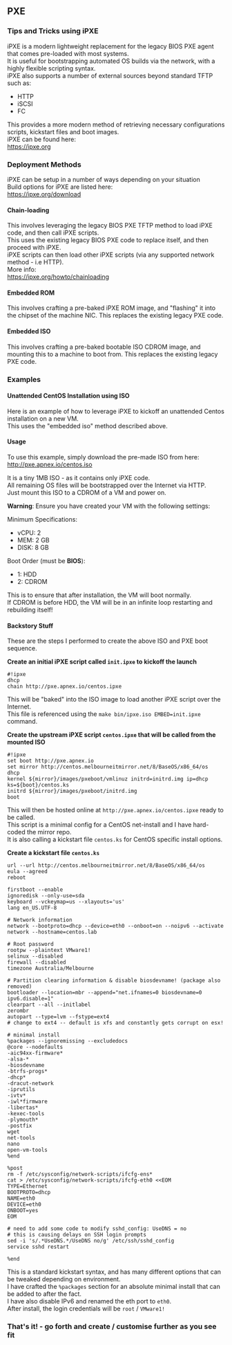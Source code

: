 ## PXE
### Tips and Tricks using iPXE
iPXE is a modern lightweight replacement for the legacy BIOS PXE agent that comes pre-loaded with most systems.  
It is useful for bootstrapping automated OS builds via the network, with a highly flexible scripting syntax.  
iPXE also supports a number of external sources beyond standard TFTP such as:  
- HTTP
- iSCSI
- FC

This provides a more modern method of retrieving necessary configurations scripts, kickstart files and boot images.  
iPXE can be found here:  
https://ipxe.org

### Deployment Methods
iPXE can be setup in a number of ways depending on your situation  
Build options for iPXE are listed here:  
https://ipxe.org/download

#### Chain-loading
This involves leveraging the legacy BIOS PXE TFTP method to load iPXE code, and then call iPXE scripts.  
This uses the existing legacy BIOS PXE code to replace itself, and then proceed with iPXE.  
iPXE scripts can then load other iPXE scripts (via any supported network method - i.e HTTP).  
More info:  
https://ipxe.org/howto/chainloading

#### Embedded ROM
This involves crafting a pre-baked iPXE ROM image, and "flashing" it into the chipset of the machine NIC.
This replaces the existing legacy PXE code.

#### Embedded ISO
This involves crafting a pre-baked bootable ISO CDROM image, and mounting this to a machine to boot from.
This replaces the existing legacy PXE code.

### Examples
#### Unattended CentOS Installation using ISO
Here is an example of how to leverage iPXE to kickoff an unattended Centos installation on a new VM.  
This uses the "embedded iso" method described above.

#### Usage
To use this example, simply download the pre-made ISO from here:  
http://pxe.apnex.io/centos.iso

It is a tiny 1MB ISO - as it contains only iPXE code.  
All remaining OS files will be bootstrapped over the Internet via HTTP.  
Just mount this ISO to a CDROM of a VM and power on.  

**Warning**: Ensure you have created your VM with the following settings:  

Minimum Specifications:  
- vCPU: 2  
- MEM: 2 GB  
- DISK: 8 GB  

Boot Order (must be **BIOS**):  
- 1: HDD  
- 2: CDROM

This is to ensure that after installation, the VM will boot normally.  
If CDROM is before HDD, the VM will be in an infinite loop restarting and rebuilding itself!  

#### Backstory Stuff
These are the steps I performed to create the above ISO and PXE boot sequence.

**Create an initial iPXE script called `init.ipxe` to kickoff the launch**
```
#!ipxe
dhcp
chain http://pxe.apnex.io/centos.ipxe
```
This will be "baked" into the ISO image to load another iPXE script over the Internet.  
This file is referenced using the `make bin/ipxe.iso EMBED=init.ipxe` command.  

**Create the upstream iPXE script `centos.ipxe` that will be called from the mounted ISO**
```
#!ipxe
set boot http://pxe.apnex.io
set mirror http://centos.melbourneitmirror.net/8/BaseOS/x86_64/os
dhcp
kernel ${mirror}/images/pxeboot/vmlinuz initrd=initrd.img ip=dhcp ks=${boot}/centos.ks
initrd ${mirror}/images/pxeboot/initrd.img
boot
```
This will then be hosted online at `http://pxe.apnex.io/centos.ipxe` ready to be called.  
This script is a minimal config for a CentOS net-install and I have hard-coded the mirror repo.  
It is also calling a kickstart file `centos.ks` for CentOS specific install options.  

**Create a kickstart file `centos.ks`**
```
url --url http://centos.melbourneitmirror.net/8/BaseOS/x86_64/os
eula --agreed
reboot

firstboot --enable
ignoredisk --only-use=sda
keyboard --vckeymap=us --xlayouts='us'
lang en_US.UTF-8

# Network information
network --bootproto=dhcp --device=eth0 --onboot=on --noipv6 --activate
network --hostname=centos.lab
	
# Root password
rootpw --plaintext VMware1!
selinux --disabled
firewall --disabled
timezone Australia/Melbourne

# Partition clearing information & disable biosdevname! (package also removed)
bootloader --location=mbr --append="net.ifnames=0 biosdevname=0 ipv6.disable=1"
clearpart --all --initlabel
zerombr
autopart --type=lvm --fstype=ext4
# change to ext4 -- default is xfs and constantly gets corrupt on esx!

# minimal install
%packages --ignoremissing --excludedocs
@core --nodefaults
-aic94xx-firmware*
-alsa-*
-biosdevname
-btrfs-progs*
-dhcp*
-dracut-network
-iprutils
-ivtv*
-iwl*firmware
-libertas*
-kexec-tools
-plymouth*
-postfix
wget
net-tools
nano
open-vm-tools
%end

%post
rm -f /etc/sysconfig/network-scripts/ifcfg-ens*
cat > /etc/sysconfig/network-scripts/ifcfg-eth0 <<EOM
TYPE=Ethernet
BOOTPROTO=dhcp
NAME=eth0
DEVICE=eth0
ONBOOT=yes
EOM

# need to add some code to modify sshd_config: UseDNS = no
# this is causing delays on SSH login prompts
sed -i 's/.*UseDNS.*/UseDNS no/g' /etc/ssh/sshd_config
service sshd restart

%end
```
This is a standard kickstart syntax, and has many different options that can be tweaked depending on environment.  
I have crafted the `%packages` section for an absolute minimal install that can be added to after the fact.  
I have also disable IPv6 and renamed the eth port to `eth0`.  
After install, the login credentials will be `root` / `VMware1!`  

### That's it! - go forth and create / customise further as you see fit
